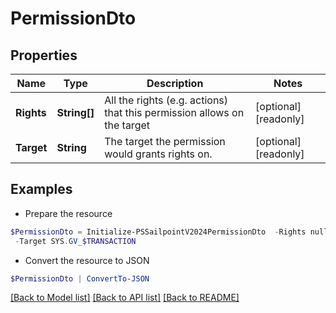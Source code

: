 # PermissionDto
## Properties

Name | Type | Description | Notes
------------ | ------------- | ------------- | -------------
**Rights** | **String[]** | All the rights (e.g. actions) that this permission allows on the target | [optional] [readonly] 
**Target** | **String** | The target the permission would grants rights on. | [optional] [readonly] 

## Examples

- Prepare the resource
```powershell
$PermissionDto = Initialize-PSSailpointV2024PermissionDto  -Rights null `
 -Target SYS.GV_$TRANSACTION
```

- Convert the resource to JSON
```powershell
$PermissionDto | ConvertTo-JSON
```

[[Back to Model list]](../README.md#documentation-for-models) [[Back to API list]](../README.md#documentation-for-api-endpoints) [[Back to README]](../README.md)

